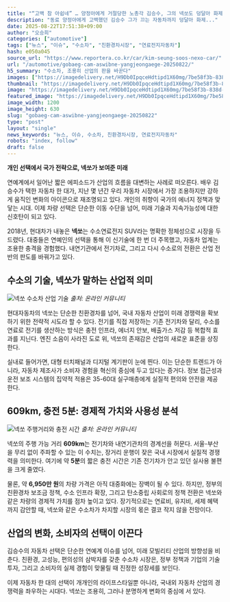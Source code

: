 ```yaml
---
title: "“고백 참 아쉽네” … 양정아에게 거절당한 노총각 김승수, 그의 넥쏘도 덩달아 화제"
description: "동료 양정아에게 고백했던 김승수 그가 끄는 자동차까지 덩달아 화제..."
date: 2025-08-22T17:51:38+09:00
author: "오승희"
categories: ["automotive"]
tags: ["뉴스", "이슈", "수소차", "친환경차시장", "연료전지자동차"]
hash: e050a045
source_url: "https://www.reportera.co.kr/car/kim-seung-soos-nexo-car/"
url: "/automotive/gobaeg-cam-aswibne-yangjeongaege-20250822/"
h5_summary: "수소차, 조용히 산업의 판을 바꾼다"
images: ["https://imagedelivery.net/H9Db0IpqceHdtipd1X60mg/7be58f3b-838d-4d2c-2b0d-dafdc0c07900/public", "https://imagedelivery.net/H9Db0IpqceHdtipd1X60mg/afdbe1d0-535d-41a9-ff14-50d018021400/public", "https://imagedelivery.net/H9Db0IpqceHdtipd1X60mg/3b5d75df-374a-4987-7db7-87a189051e00/public"]
thumbnail: "https://imagedelivery.net/H9Db0IpqceHdtipd1X60mg/7be58f3b-838d-4d2c-2b0d-dafdc0c07900/public"
image: "https://imagedelivery.net/H9Db0IpqceHdtipd1X60mg/7be58f3b-838d-4d2c-2b0d-dafdc0c07900/public"
featured_image: "https://imagedelivery.net/H9Db0IpqceHdtipd1X60mg/7be58f3b-838d-4d2c-2b0d-dafdc0c07900/public"
image_width: 1200
image_height: 630
slug: "gobaeg-cam-aswibne-yangjeongaege-20250822"
type: "post"
layout: "single"
news_keywords: "뉴스, 이슈, 수소차, 친환경차시장, 연료전지자동차"
robots: "index, follow"
draft: false
---
```


**개인 선택에서 국가 전략으로, 넥쏘가 보여준 미래**

연예계에서 일어난 짧은 에피소드가 산업의 흐름을 대변하는 사례로 떠오른다. 배우 김승수가 택한 자동차 한 대가, 지난 몇 년간 우리 자동차 시장에서 가장 조용하지만 강하게 움직인 변화의 아이콘으로 재조명되고 있다. 개인의 취향이 국가의 에너지 정책과 맞닿는 시대. 이제 차량 선택은 단순한 이동 수단을 넘어, 미래 기술과 지속가능성에 대한 신호탄이 되고 있다.

2018년, 현대차가 내놓은 **넥쏘**는 수소연료전지 SUV라는 명확한 정체성으로 시장을 두드렸다. 대중들은 연예인의 선택을 통해 이 신기술에 한 번 더 주목했고, 자동차 업계는 조용한 충격을 경험했다. 내연기관에서 전기차로, 그리고 다시 수소로의 전환은 산업 전반의 판도를 바꿔가고 있다.

## 수소의 기술, 넥쏘가 말하는 산업적 의미

![넥쏘 수소차 산업 기술](https://imagedelivery.net/H9Db0IpqceHdtipd1X60mg/3b5d75df-374a-4987-7db7-87a189051e00/public)
*출처: 온라인 커뮤니티*


현대자동차의 넥쏘는 단순한 친환경차를 넘어, 국내 자동차 산업이 미래 경쟁력을 확보하기 위한 전략적 시도라 할 수 있다. 전기를 직접 저장하는 기존 전기차와 달리, 수소를 연료로 전기를 생산하는 방식은 충전 인프라, 에너지 안보, 배출가스 저감 등 복합적 효과를 지닌다. 엔진 소음이 사라진 도로 위, 넥쏘의 존재감은 산업의 새로운 표준을 상징한다.

실내로 들어가면, 대형 터치패널과 디지털 계기판이 눈에 띈다. 이는 단순한 트렌드가 아니라, 자동차 제조사가 소비자 경험을 혁신의 중심에 두고 있다는 증거다. 정보 접근성과 운전 보조 시스템의 집약적 적용은 35-60대 실구매층에게 실질적 편의와 안전을 제공한다.

## 609km, 충전 5분: 경제적 가치와 사용성 분석

![넥쏘 주행거리와 충전 시간](https://imagedelivery.net/H9Db0IpqceHdtipd1X60mg/afdbe1d0-535d-41a9-ff14-50d018021400/public)
*출처: 온라인 커뮤니티*


넥쏘의 주행 가능 거리 **609km**는 전기차와 내연기관차의 경계선을 허문다. 서울-부산을 무리 없이 주파할 수 있는 이 수치는, 장거리 운행이 잦은 국내 시장에서 실질적 경쟁력을 의미한다. 여기에 약 **5분**의 짧은 충전 시간은 기존 전기차가 안고 있던 실사용 불편을 크게 줄였다.

물론, 약 **6,950만 원**의 차량 가격은 아직 대중화에는 장벽이 될 수 있다. 하지만, 정부의 친환경차 보조금 정책, 수소 인프라 확장, 그리고 탄소중립 사회로의 정책 전환은 넥쏘와 같은 차량의 경제적 가치를 점차 높이고 있다. 장기적으로는 연료비, 유지비, 세제 혜택까지 감안할 때, 넥쏘와 같은 수소차가 차지할 시장의 몫은 결코 작지 않을 전망이다.

## 산업의 변화, 소비자의 선택이 이끈다

김승수의 자동차 선택은 단순한 연예계 이슈를 넘어, 미래 모빌리티 산업의 방향성을 비춘다. 친환경, 고성능, 편의성의 삼박자를 갖춘 수소차 시장은, 정부 정책과 기업의 기술 투자, 그리고 소비자의 실제 경험이 맞물릴 때 진정한 성장세를 보인다.

이제 자동차 한 대의 선택이 개개인의 라이프스타일뿐 아니라, 국내외 자동차 산업의 경쟁력을 좌우하는 시대다. 넥쏘는 조용히, 그러나 분명하게 변화의 중심에 서 있다.

